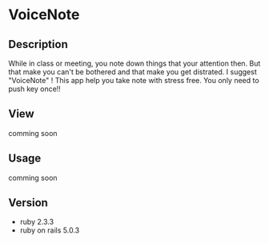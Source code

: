 # VoiceNote

## Description
While in class or meeting, you note down things that your attention then. But that make you can't be bothered and that make you get distrated.
I suggest "VoiceNote" ! This app help you take note with stress free. You only need to push key once!!

## View
comming soon

## Usage
comming soon

## Version
- ruby 2.3.3
- ruby on rails 5.0.3
